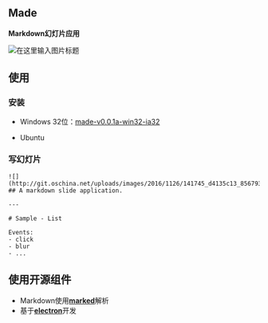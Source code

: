 ## Made 
**Markdown幻灯片应用**

![](http://git.oschina.net/uploads/images/2016/1210/151435_328bc53c_856793.png "在这里输入图片标题")

## 使用
### 安装

- Windows
32位：[made-v0.0.1a-win32-ia32](https://git.oschina.net/liangw/made/attach_files/download?i=70703&u=http%3A%2F%2Ffiles.git.oschina.net%2Fgroup1%2FM00%2F00%2FAE%2FPaAvDFhMBO-AfSOCAqtsweEkF9Q559.zip%3Ftoken%3D7e76adcce98199af1d0f1b34144d42c3%26ts%3D1481377027%26attname%3Dmade-v0.0.1a-win32-ia32.zip)

- Ubuntu


### 写幻灯片
```
![](http://git.oschina.net/uploads/images/2016/1126/141745_d4135c13_856793.png) 
## A markdown slide application.

---

# Sample - List

Events:
- click
- blur
- ...

```

## 使用开源组件

- Markdown使用[**marked**](https://github.com/chjj/marked)解析
- 基于[**electron**](https://github.com/electron/electron)开发
